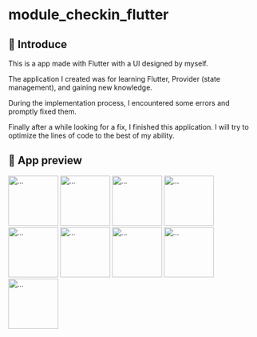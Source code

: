 # module_checkin_flutter
## 👋 Introduce
This is a app made with Flutter with a UI designed by myself.

The application I created was for learning Flutter, Provider (state management), and gaining new knowledge.

During the implementation process, I encountered some errors and promptly fixed them.

Finally after a while looking for a fix, I finished this application. I will try to optimize the lines of code to the best of my ability.

## 👀 App preview
<img src="https://github.com/hthhaf/module_checkin_flutter/assets/59130386/47a4871c-e0db-45a1-9612-c322f896b64b" alt="..." width="100" />
<img src="https://github.com/hthhaf/module_checkin_flutter/assets/59130386/f8fe65f8-21c7-42f7-9feb-84a3b157bfe7" alt="..." width="100" />

<img src="https://github.com/hthhaf/module_checkin_flutter/assets/59130386/6da8bafb-8920-4370-b461-9fec8d0f5ccd" alt="..." width="100" />
<img src="https://github.com/hthhaf/module_checkin_flutter/assets/59130386/0d0ca878-cadd-4daa-88f8-4a58565379dc" alt="..." width="100" />

<img src="https://github.com/hthhaf/module_checkin_flutter/assets/59130386/84fd5362-77cd-4be6-b672-af3d91901495" alt="..." width="100" />
<img src="https://github.com/hthhaf/module_checkin_flutter/assets/59130386/345a62ea-faf1-4ce2-b63b-db739343fa5" alt="..." width="100" />

<img src="https://github.com/hthhaf/module_checkin_flutter/assets/59130386/49774d8a-545a-43d4-9cb7-7919e575703e" alt="..." width="100" />
<img src="https://github.com/hthhaf/module_checkin_flutter/assets/59130386/5bec1e59-d41a-4dc4-a8c9-c56950f03cf0" alt="..." width="100" />

<img src="https://github.com/hthhaf/module_checkin_flutter/assets/59130386/0b3530f7-212e-4e66-9138-491905c36b4d" alt="..." width="100" />



